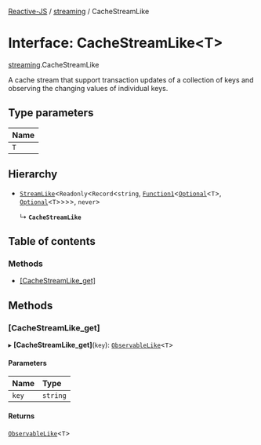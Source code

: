 [Reactive-JS](../README.md) / [streaming](../modules/streaming.md) / CacheStreamLike

# Interface: CacheStreamLike<T\>

[streaming](../modules/streaming.md).CacheStreamLike

A cache stream that support transaction updates of a collection of keys
and observing the changing values of individual keys.

## Type parameters

| Name |
| :------ |
| `T` |

## Hierarchy

- [`StreamLike`](streaming.StreamLike.md)<`Readonly`<`Record`<`string`, [`Function1`](../modules/functions.md#function1)<[`Optional`](../modules/functions.md#optional)<`T`\>, [`Optional`](../modules/functions.md#optional)<`T`\>\>\>\>, `never`\>

  ↳ **`CacheStreamLike`**

## Table of contents

### Methods

- [[CacheStreamLike\_get]](streaming.CacheStreamLike.md#[cachestreamlike_get])

## Methods

### [CacheStreamLike\_get]

▸ **[CacheStreamLike_get]**(`key`): [`ObservableLike`](rx.ObservableLike.md)<`T`\>

#### Parameters

| Name | Type |
| :------ | :------ |
| `key` | `string` |

#### Returns

[`ObservableLike`](rx.ObservableLike.md)<`T`\>
